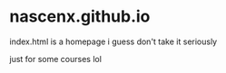 # nascenx.github.io
index.html is a homepage i guess don't take it seriously

just for some courses lol
